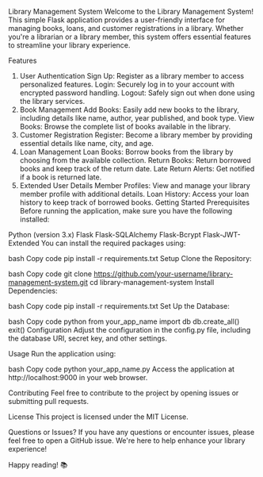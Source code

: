 Library Management System
Welcome to the Library Management System! This simple Flask application provides a user-friendly interface for managing books, loans, and customer registrations in a library. Whether you're a librarian or a library member, this system offers essential features to streamline your library experience.

Features
1. User Authentication
Sign Up: Register as a library member to access personalized features.
Login: Securely log in to your account with encrypted password handling.
Logout: Safely sign out when done using the library services.
2. Book Management
Add Books: Easily add new books to the library, including details like name, author, year published, and book type.
View Books: Browse the complete list of books available in the library.
3. Customer Registration
Register: Become a library member by providing essential details like name, city, and age.
4. Loan Management
Loan Books: Borrow books from the library by choosing from the available collection.
Return Books: Return borrowed books and keep track of the return date.
Late Return Alerts: Get notified if a book is returned late.
5. Extended User Details
Member Profiles: View and manage your library member profile with additional details.
Loan History: Access your loan history to keep track of borrowed books.
Getting Started
Prerequisites
Before running the application, make sure you have the following installed:

Python (version 3.x)
Flask
Flask-SQLAlchemy
Flask-Bcrypt
Flask-JWT-Extended
You can install the required packages using:

bash
Copy code
pip install -r requirements.txt
Setup
Clone the Repository:

bash
Copy code
git clone https://github.com/your-username/library-management-system.git
cd library-management-system
Install Dependencies:

bash
Copy code
pip install -r requirements.txt
Set Up the Database:

bash
Copy code
python
from your_app_name import db
db.create_all()
exit()
Configuration
Adjust the configuration in the config.py file, including the database URI, secret key, and other settings.

Usage
Run the application using:

bash
Copy code
python your_app_name.py
Access the application at http://localhost:9000 in your web browser.

Contributing
Feel free to contribute to the project by opening issues or submitting pull requests.

License
This project is licensed under the MIT License.

Questions or Issues?
If you have any questions or encounter issues, please feel free to open a GitHub issue. We're here to help enhance your library experience!

Happy reading! 📚
